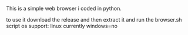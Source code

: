 This is a simple web browser i coded in python.

to use it download the release and then extract it and run the browser.sh script
<H>os support</H>: linux currently windows=no
